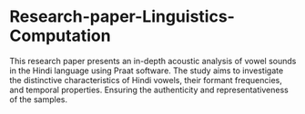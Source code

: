 # Research-paper-Linguistics-Computation
This research paper presents an in-depth acoustic analysis of vowel sounds in the Hindi language using Praat software. The study aims to investigate the distinctive characteristics of Hindi vowels, their formant frequencies, and temporal properties. Ensuring the authenticity and representativeness of the samples.
